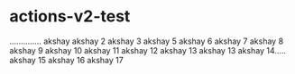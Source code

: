 # actions-v2-test
.............. akshay akshay 2 akshay 3 akshay 5 akshay 6 akshay 7 akshay 8 akshay 9 akshay 10 akshay 11 akshay 12 akshay 13 akshay 13 akshay 14..... akshay 15 akshay 16 akshay 17
